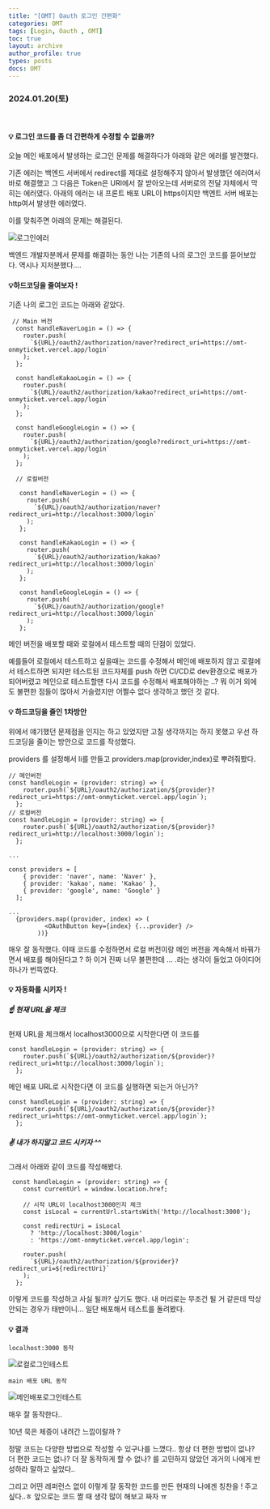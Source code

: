 ```yaml
---
title: "[OMT] Oauth 로그인 간편화"
categories: OMT
tags: [Login, Oauth , OMT]
toc: true
layout: archive
author_profile: true
types: posts
docs: OMT
---
```


###  2024.01.20(토)

<br/>

#### 💡 로그인 코드를 좀 더 간편하게 수정할 수 없을까? 

오늘 메인 배포에서 발생하는 로그인 문제를 해결하다가 아래와 같은 에러를 발견했다. 

기존 에러는 백엔드 서버에서 redirect를 제대로 설정해주지 않아서 발생했던 에러여서 바로 해결했고 그 다음은 Token은 URI에서 잘 받아오는데 서버로의 전달 자체에서 막히는 에러였다. 아래의 에러는 내 프론트 배포 URL이 https이지만 백엔트 서버 배포는 http여서 발생한 에러였다. 

이를 맞춰주면 아래의 문제는 해결된다. 



<img  alt="로그인에러" src="https://github.com/Hoonikim/Hoonikim.github.io/assets/104547038/52a965cd-9342-46a7-bb65-f6f8186ae02b">

백엔드 개발자분께서 문제를 해결하는 동안 나는 기존의 나의 로그인 코드를 뜯어보았다. 역시나 지저분했다.... 



#### 💡하드코딩을 줄여보자 !

기존 나의 로그인 코드는 아래와 같았다. 

```tsx
 // Main 버전
  const handleNaverLogin = () => {
    router.push(
      `${URL}/oauth2/authorization/naver?redirect_uri=https://omt-onmyticket.vercel.app/login`
    );
  };

  const handleKakaoLogin = () => {
    router.push(
      `${URL}/oauth2/authorization/kakao?redirect_uri=https://omt-onmyticket.vercel.app/login`
    );
  };

  const handleGoogleLogin = () => {
    router.push(
      `${URL}/oauth2/authorization/google?redirect_uri=https://omt-onmyticket.vercel.app/login`
    );
  };

  // 로컬버전

   const handleNaverLogin = () => {
     router.push(
       `${URL}/oauth2/authorization/naver?redirect_uri=http://localhost:3000/login`
     );
   };

   const handleKakaoLogin = () => {
     router.push(
       `${URL}/oauth2/authorization/kakao?redirect_uri=http://localhost:3000/login`
     );
   };

   const handleGoogleLogin = () => {
     router.push(
       `${URL}/oauth2/authorization/google?redirect_uri=http://localhost:3000/login`
     );
   };
```



메인 버전을 배포할 때와 로컬에서 테스트할 때의 단점이 있었다. 

예를들어 로컬에서 테스트하고 싶을때는 코드를 수정해서 메인에 배포하지 않고 로컬에서 테스트하면 되지만 테스트된 코드자체를 push 하면 CI/CD로  dev환경으로 배포가 되어버렸고 메인으로 테스트할땐 다시 코드를 수정해서 배포해야하는 ..? 뭐 이거 외에도 불편한 점들이 많아서 거슬렸지만 어쩔수 없다 생각하고 했던 것 같다. 



#### 💡 하드코딩을 줄인 1차방안 

위에서 얘기했던 문제점을 인지는 하고 있었지만 고칠 생각까지는 하지 못했고 우선 하드코딩을 줄이는 방안으로 코드를 작성했다. 

providers 를 설정해서 li를 만들고 providers.map(provider,index)로 뿌려줘봤다. 

```tsx
// 메인버전
const handleLogin = (provider: string) => {
    router.push(`${URL}/oauth2/authorization/${provider}?redirect_uri=https://omt-onmyticket.vercel.app/login`);
  };
// 로컬버전
const handleLogin = (provider: string) => {
    router.push(`${URL}/oauth2/authorization/${provider}?redirect_uri=http://localhost:3000/login`);
  };

...

const providers = [
    { provider: 'naver', name: 'Naver' },
    { provider: 'kakao', name: 'Kakao' },
    { provider: 'google', name: 'Google' }
  ];

...
  {providers.map((provider, index) => (
          <OAuthButton key={index} {...provider} />
        ))}
```

매우 잘 동작했다. 이때 코드를 수정하면서 로컬 버전이랑 메인 버전을 계속해서 바꿔가면서 배포를 해야된다고 ? 하 이거 진짜 너무 불편한데 ... .라는 생각이 들었고 아이디어 하나가 번뜩였다. 



#### 💡 자동화를 시키자 !

##### ☝️  현재 URL을 체크 

현재 URL을 체크해서 localhost3000으로 시작한다면 이 코드를 

```tsx
const handleLogin = (provider: string) => {
    router.push(`${URL}/oauth2/authorization/${provider}?redirect_uri=http://localhost:3000/login`);
  };
```

메인 배포 URL로 시작한다면 이 코드를 실행하면 되는거 아닌가? 

```tsx
const handleLogin = (provider: string) => {
    router.push(`${URL}/oauth2/authorization/${provider}?redirect_uri=https://omt-onmyticket.vercel.app/login`);
  };
```



##### ✌️ 내가 하지말고 코드 시키자 ^^ 

그래서 아래와 같이 코드를 작성해봤다. 

```tsx
 const handleLogin = (provider: string) => {
    const currentUrl = window.location.href;

    // 시작 URL이 localhost3000인지 체크
    const isLocal = currentUrl.startsWith('http://localhost:3000');

    const redirectUri = isLocal
      ? 'http://localhost:3000/login'
      : 'https://omt-onmyticket.vercel.app/login';

    router.push(
      `${URL}/oauth2/authorization/${provider}?redirect_uri=${redirectUri}`
    );
  };

```

이렇게 코드를 작성하고 사실 될까? 싶기도 했다. 내 머리로는 무조건 될 거 같은데 막상 안되는 경우가 태반이니... 일단 배포해서 테스트를 돌려봤다. 



#### 💡 결과 

`localhost:3000 동작`  

<img  alt="로컬로그인테스트" src="https://github.com/Hoonikim/Hoonikim.github.io/assets/104547038/2c48b0ad-d484-4e4d-8487-af5567f1d5bf">

`main 배포 URL 동작`

<img  alt="메인배포로그인테스트" src="https://github.com/Hoonikim/Hoonikim.github.io/assets/104547038/b68e70e9-5330-4e57-89a3-e5e989e19251">

매우 잘 동작한다.. 

10년 묵은 체증이 내려간 느낌이랄까 ? 

정말 코드는 다양한 방법으로 작성할 수 있구나를 느꼈다.. 항상 더 편한 방법이 없나? 더 편한 코드는 없나? 더 잘 동작하게 할 수 없나? 를 고민하지 않았던 과거의 나에게 반성하라 말하고 싶었다.. 

그리고 어떤 레퍼런스 없이 이렇게 잘 동작한 코드를 만든 현재의 나에겐 칭찬을 ! 주고싶다..ㅎ  앞으로는 코드 짤 때 생각 많이 해보고 짜자 ㅠ 